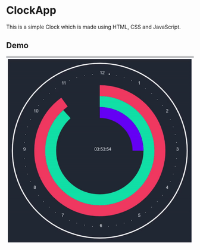 # ClockApp
This is a simple Clock which is made using HTML, CSS and JavaScript.

## Demo
![Alt Text](./output.gif)
